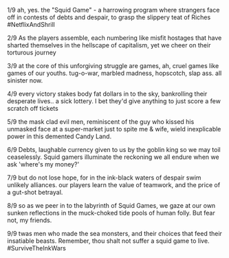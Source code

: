1/9 ah, yes. the "Squid Game" - a harrowing program where strangers face off in contests of debts and despair, to grasp the slippery teat of Riches #NetflixAndShrill

2/9 As the players assemble, each numbering like misfit hostages that have sharted themselves in the hellscape of capitalism, yet we cheer on their torturous journey

3/9 at the core of this unforgiving struggle are games, ah, cruel games like games of our youths. tug-o-war, marbled madness, hopscotch, slap ass. all sinister now.

4/9 every victory stakes body fat dollars in to the sky, bankrolling their desperate lives.. a sick lottery. I bet they'd give anything to just score a few scratch off tickets

5/9 the mask clad evil men, reminiscent of the guy who kissed his unmasked face at a super-market just to spite me & wife, wield inexplicable power in this demented Candy Land.

6/9 Debts, laughable currency given to us by the goblin king so we may toil ceaselessly. Squid gamers illuminate the reckoning we all endure when we ask 'where's my money?'

7/9 but do not lose hope, for in the ink-black waters of despair swim unlikely alliances. our players learn the value of teamwork, and the price of a gut-shot betrayal.

8/9 so as we peer in to the labyrinth of Squid Games, we gaze at our own sunken reflections in the muck-choked tide pools of human folly. But fear not, my friends.

9/9 twas men who made the sea monsters, and their choices that feed their insatiable beasts. Remember, thou shalt not suffer a squid game to live. #SurviveTheInkWars